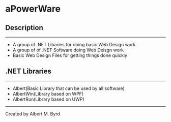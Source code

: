 # aPowerWare



## Description 
------------------------------
* A group of .NET Libaries for doing basic Web Design work 
* A group of of .NET Software doing Web Deisgn work 
* Basic Web Design Files for getting things done quickly 


## .NET Libraries 
-----------------------
* Albert(Basic Library that can be used by all software)
* AlbertWin(Library based on WPF)
* AlbertRun(Library based on UWP)

------------------------------
Created by Albert M. Byrd 
